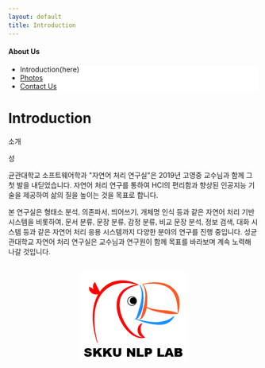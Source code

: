```yaml
---
layout: default
title: Introduction
---
```


<style>
@import url(//fonts.googleapis.com/earlyaccess/jejugothic.css);
.jg{font-family: 'Jeju Gothic', sans-serif;}
</style>
 <h4>About Us</h4>
 <div class="linklink" style = "background-color:#ffffff;border-radius:0 15px">
          <ul class="posts-list">
            <li>Introduction(here)
            </li>
            <li class="post-link">
                <a class="post-title" href="https://nlplab-skku.github.io/AboutUs/Photos/">Photos</a>
            </li>
            <li class="post-link">
                <a class="post-title" href="https://nlplab-skku.github.io/AboutUs/ContactUs/">Contact Us</a>
            </li>
          </ul>
  </div>



<div class="post">
  <h1 class="pageTitle">Introduction</h1>	
  <p class="meta">소개</p>
  <p class="intro"><span class="dropcap">성</span>
	<p class="intro">균관대학교 소프트웨어학과 "자연어 처리 연구실"은 2019년 고영중 교수님과 함께 그 첫 발을 내딛었습니다. 자연어 처리 연구를 통하여 HCI의 편리함과 향상된 인공지능 기술을 제공하여 삶의 질을 높이는 것을 목표로 합니다. </p>
	<p class="jg">본 연구실은 형태소 분석, 의존파서, 띄어쓰기, 개체명 인식 등과 같은 자연어 처리 기반 시스템을 비롯하여, 문서 분류, 문장 분류, 감정 분류, 비교 문장 분석, 정보 검색, 대화 시스템 등과 같은 자연어 처리 응용 시스템까지 다양한 분야의 연구를 진행 중입니다. 성균관대학교 자연어 처리 연구실은 교수님과 연구원이 함께 목표를 바라보며 계속 노력해 나갈 것입니다. <br><br>
		<div style="text-align : center;"><img class = "center" src = "/assets/img/연구실 로고/nlp_logo4.png"/></div>
	</p>

